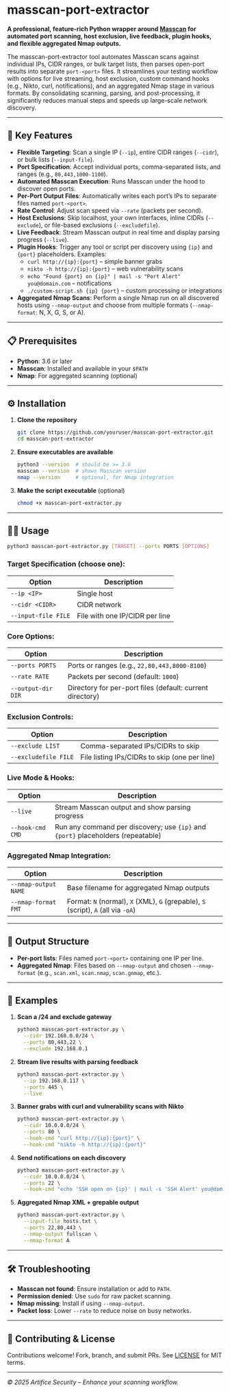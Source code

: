 # masscan-port-extractor

**A professional, feature-rich Python wrapper around [Masscan](https://github.com/robertdavidgraham/masscan) for automated port scanning, host exclusion, live feedback, plugin hooks, and flexible aggregated Nmap outputs.**

The masscan-port-extractor tool automates Masscan scans against individual IPs, CIDR ranges, or bulk target lists, then parses open-port results into separate `port-<port>` files.
It streamlines your testing workflow with options for live streaming, host exclusion, custom command hooks (e.g., Nikto, curl, notifications), and an aggregated Nmap stage in various formats. By consolidating scanning, parsing, and post-processing, it significantly reduces manual steps and speeds up large-scale network discovery.

---

## 🚀 Key Features

- **Flexible Targeting**: Scan a single IP (`--ip`), entire CIDR ranges (`--cidr`), or bulk lists (`--input-file`).
- **Port Specification**: Accept individual ports, comma-separated lists, and ranges (e.g., `80,443,1000-1100`).
- **Automated Masscan Execution**: Runs Masscan under the hood to discover open ports.
- **Per-Port Output Files**: Automatically writes each port’s IPs to separate files named `port-<port>`.
- **Rate Control**: Adjust scan speed via `--rate` (packets per second).
- **Host Exclusions**: Skip localhost, your own interfaces, inline CIDRs (`--exclude`), or file-based exclusions (`--excludefile`).
- **Live Feedback**: Stream Masscan output in real time and display parsing progress (`--live`).
- **Plugin Hooks**: Trigger any tool or script per discovery using `{ip}` and `{port}` placeholders. Examples:
  - `curl http://{ip}:{port}` – simple banner grabs
  - `nikto -h http://{ip}:{port}` – web vulnerability scans
  - `echo "Found {port} on {ip}" | mail -s "Port Alert" you@domain.com` – notifications
  - `./custom-script.sh {ip} {port}` – custom processing or integrations
- **Aggregated Nmap Scans**: Perform a single Nmap run on all discovered hosts using `--nmap-output` and choose from multiple formats (`--nmap-format`: N, X, G, S, or A).

---

## 📋 Prerequisites

- **Python**: 3.6 or later
- **Masscan**: Installed and available in your `$PATH`
- **Nmap**: For aggregated scanning (optional)

---

## ⚙️ Installation

1. **Clone the repository**

   ```bash
   git clone https://github.com/youruser/masscan-port-extractor.git
   cd masscan-port-extractor
   ```

2. **Ensure executables are available**

   ```bash
   python3 --version  # should be >= 3.6
   masscan --version  # shows Masscan version
   nmap --version     # optional, for Nmap integration
   ```

3. **Make the script executable** (optional)

   ```bash
   chmod +x masscan-port-extractor.py
   ```

---

## 🏃‍♂️ Usage

```bash
python3 masscan-port-extractor.py [TARGET] --ports PORTS [OPTIONS]
```

### Target Specification (choose one):

| Option               | Description                   |
|----------------------|-------------------------------|
| `--ip <IP>`          | Single host                   |
| `--cidr <CIDR>`      | CIDR network                  |
| `--input-file FILE`  | File with one IP/CIDR per line|

### Core Options:

| Option              | Description                                                   |
|---------------------|---------------------------------------------------------------|
| `--ports PORTS`     | Ports or ranges (e.g., `22,80,443,8000-8100`)                |
| `--rate RATE`       | Packets per second (default: `1000`)                          |
| `--output-dir DIR`  | Directory for per-port files (default: current directory)     |

### Exclusion Controls:

| Option              | Description                                                   |
|---------------------|---------------------------------------------------------------|
| `--exclude LIST`    | Comma-separated IPs/CIDRs to skip                             |
| `--excludefile FILE`| File listing IPs/CIDRs to skip (one per line)                 |

### Live Mode & Hooks:

| Option            | Description                                                                     |
|-------------------|---------------------------------------------------------------------------------|
| `--live`          | Stream Masscan output and show parsing progress                                  |
| `--hook-cmd CMD`  | Run any command per discovery; use `{ip}` and `{port}` placeholders (repeatable) |

### Aggregated Nmap Integration:

| Option               | Description                                                                             |
|----------------------|-----------------------------------------------------------------------------------------|
| `--nmap-output NAME` | Base filename for aggregated Nmap outputs                                               |
| `--nmap-format FMT`  | Format: `N` (normal), `X` (XML), `G` (grepable), `S` (script), `A` (all via `-oA`)       |

---

## 📂 Output Structure

- **Per-port lists**: Files named `port-<port>` containing one IP per line.
- **Aggregated Nmap**: Files based on `--nmap-output` and chosen `--nmap-format` (e.g., `scan.xml`, `scan.nmap`, `scan.gnmap`, etc.).

---

## 🔧 Examples

1. **Scan a /24 and exclude gateway**
   ```bash
   python3 masscan-port-extractor.py \
     --cidr 192.168.0.0/24 \
     --ports 80,443,22 \
     --exclude 192.168.0.1
   ```

2. **Stream live results with parsing feedback**
   ```bash
   python3 masscan-port-extractor.py \
     --ip 192.168.0.117 \
     --ports 445 \
     --live
   ```

3. **Banner grabs with curl and vulnerability scans with Nikto**
   ```bash
   python3 masscan-port-extractor.py \
     --cidr 10.0.0.0/24 \
     --ports 80 \
     --hook-cmd "curl http://{ip}:{port}" \
     --hook-cmd "nikto -h http://{ip}:{port}"  
   ```

4. **Send notifications on each discovery**
   ```bash
   python3 masscan-port-extractor.py \
     --cidr 10.0.0.0/24 \
     --ports 22 \
     --hook-cmd "echo 'SSH open on {ip}' | mail -s 'SSH Alert' you@domain.com"  
   ```

5. **Aggregated Nmap XML + grepable output**
   ```bash
   python3 masscan-port-extractor.py \
     --input-file hosts.txt \
     --ports 22,80,443 \
     --nmap-output fullscan \
     --nmap-format A
   ```

---

## 🛠️ Troubleshooting

- **Masscan not found**: Ensure installation or add to `PATH`.
- **Permission denied**: Use `sudo` for raw packet scanning.
- **Nmap missing**: Install if using `--nmap-output`.
- **Packet loss**: Lower `--rate` to reduce noise on busy networks.

---

## 🤝 Contributing & License

Contributions welcome! Fork, branch, and submit PRs. See [LICENSE](LICENSE) for MIT terms.

---

*© 2025 Artifice Security – Enhance your scanning workflow.*
